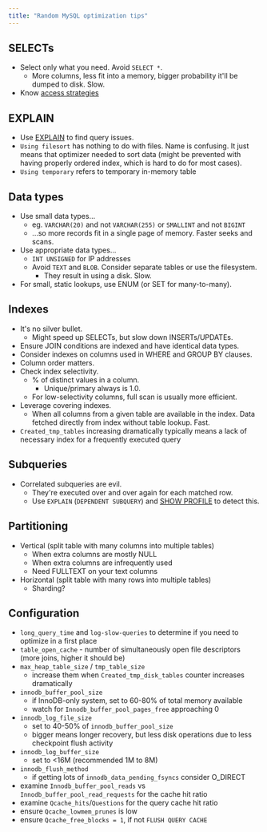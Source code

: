 ```yaml
---
title: "Random MySQL optimization tips"
---
```


SELECTs
-------

* Select only what you need. Avoid `SELECT *`.
  * More columns, less fit into a memory, bigger probability it'll be dumped to disk. Slow.
* Know [access strategies](http://joinfu.com/presentations/target-practice/target-practice-workbook.pdf)

EXPLAIN
-------

* Use [EXPLAIN](https://www.pythian.com/blog/wp-content/uploads/explain-diagram1.pdf) to find query issues.
* `Using filesort` has nothing to do with files. Name is confusing. It just means that optimizer
  needed to sort data (might be prevented with having properly ordered index, which is hard to do for most
  cases).
* `Using temporary` refers to temporary in-memory table


Data types
----------

* Use small data types...
  * eg. `VARCHAR(20)` and not `VARCHAR(255)` or `SMALLINT` and not `BIGINT`
  * ...so more records fit in a single page of memory. Faster seeks and scans.
* Use appropriate data types...
  * `INT UNSIGNED` for IP addresses
  * Avoid `TEXT` and `BLOB`. Consider separate tables or use the filesystem.
    * They result in using a disk. Slow.
* For small, static lookups, use ENUM (or SET for many-to-many).

Indexes
-------

* It's no silver bullet.
  * Might speed up SELECTs, but slow down INSERTs/UPDATEs.
* Ensure JOIN conditions are indexed and have identical data types.
* Consider indexes on columns used in WHERE and GROUP BY clauses.
* Column order matters.
* Check index selectivity.
  * % of distinct values in a column.
    * Unique/primary always is 1.0.
  * For low-selectivity columns, full scan is usually more efficient.
* Leverage covering indexes.
  * When all columns from a given table are available in the index.
   Data fetched directly from index without table lookup. Fast.
* `Created_tmp_tables` increasing dramatically typically means a lack
  of necessary index for a frequently executed query

Subqueries
----------

* Correlated subqueries are evil.
  * They're executed over and over again for each matched row.
  * Use `EXPLAIN` (`DEPENDENT SUBQUERY`) and
    [SHOW PROFILE](http://www.sobstel.org/blog/mysql-profiling-queries/)
    to detect this.

Partitioning
------------

* Vertical (split table with many columns into multiple tables)
  * When extra columns are mostly NULL
  * When extra columns are infrequently used
  * Need FULLTEXT on your text columns
* Horizontal (split table with many rows into multiple tables)
  * Sharding?

Configuration
-------------

* `long_query_time` and `log-slow-queries` to determine if you need to
   optimize in a first place
* `table_open_cache` - number of simultaneously open file descriptors
  (more joins, higher it should be)
* `max_heap_table_size` / `tmp_table_size`
  * increase them when `Created_tmp_disk_tables` counter increases dramatically
* `innodb_buffer_pool_size`
  * if InnoDB-only system, set to 60-80% of total memory available
  * watch for `Innodb_buffer_pool_pages_free` approaching 0
* `innodb_log_file_size`
  * set to 40-50% of `innodb_buffer_pool_size`
  * bigger means longer recovery, but less disk operations due to less
   checkpoint flush activity
* `innodb_log_buffer_size`
  * set to <16M (recommended 1M to 8M)
* `innodb_flush_method`
  * if getting lots of `innodb_data_pending_fsyncs` consider O_DIRECT
* examine `Innodb_buffer_pool_reads` vs `Innodb_buffer_pool_read_requests`
  for the cache hit ratio
* examine `Qcache_hits`/`Questions` for the query cache hit ratio
* ensure `Qcache_lowmem_prunes` is low
* ensure `Qcache_free_blocks = 1`, if not `FLUSH QUERY CACHE`
